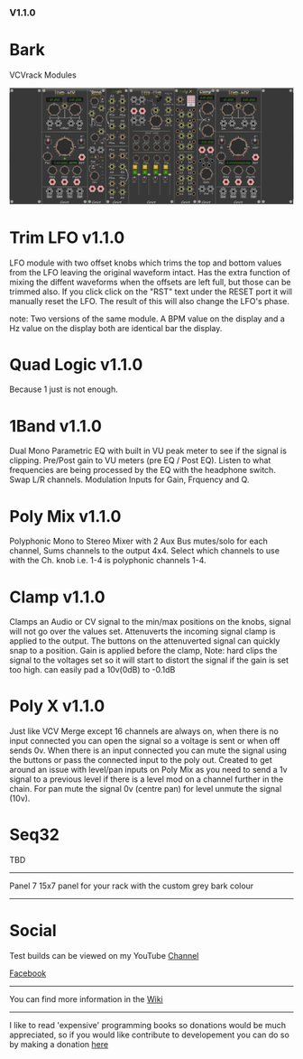 ### V1.1.0

# Bark
VCVrack Modules

![pack](image/Splash_v1.1.1.PNG)


# Trim LFO v1.1.0
LFO module with two offset knobs which trims the top and bottom values from the LFO leaving the original waveform intact. Has the
extra function of mixing the diffent waveforms when the offsets are left full, but those can be trimmed also. If you click click on the
"RST" text under the RESET port it will manually reset the LFO. The result of this will also change the LFO's phase.

note: Two versions of the same module. A BPM value on the display and a Hz value on the display both are identical bar the display.

# Quad Logic v1.1.0
Because 1 just is not enough.

# 1Band v1.1.0
Dual Mono Parametric EQ with built in VU peak meter to see if the signal is clipping. Pre/Post gain to VU meters (pre EQ / Post EQ). 
Listen to what frequencies are being processed by the EQ with the headphone switch. Swap L/R channels. Modulation Inputs for Gain,
Frquency and Q. 

# Poly Mix v1.1.0
Polyphonic Mono to Stereo Mixer with 2 Aux Bus mutes/solo for each channel, Sums channels to the output 4x4. Select which channels to
use with the Ch. knob i.e. 1-4 is polyphonic channels 1-4. 

# Clamp v1.1.0
Clamps an Audio or CV signal to the min/max positions on the knobs, signal will not go over the values set. Attenuverts the incoming
signal clamp is applied to the output. The buttons on the attenuverted signal can quickly snap to a position. Gain is applied before the
clamp, Note: hard clips the signal to the voltages set so it will start to distort the signal if the gain is set too high. 
can easily pad a 10v(0dB) to -0.1dB 

# Poly X v1.1.0
Just like VCV Merge except 16 channels are always on, when there is no input connected you can open the signal so a voltage is sent or
when off sends 0v. When there is an input connected you can mute the signal using the buttons or pass the connected input to the poly
out. Created to get around an issue with level/pan inputs on Poly Mix as you need to send a 1v signal to a previous level if there is a
level mod on a channel further in the chain. For pan mute the signal 0v (centre pan) for level unmute the signal (10v).

# Seq32
TBD

---------
Panel 7
15x7 panel for your rack with the custom grey bark colour

---------
# Social
Test builds can be viewed on my YouTube [Channel](https://www.youtube.com/channel/UCgXuIsOMqlTLbuXRaUjBWuA/featured?view_as=subscriber)

[Facebook](https://www.facebook.com/phil.golden.5070)



--------

You can find more information in the [Wiki](https://github.com/Coirt/Bark/wiki)

--------
I like to read 'expensive' programming books so donations would be much appreciated, 
so if you would like contribute to developement you can do so by making a donation [here](https://www.paypal.me/philgolden)
